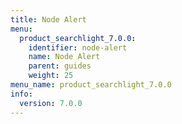 ```yaml
---
title: Node Alert
menu:
  product_searchlight_7.0.0:
    identifier: node-alert
    name: Node Alert
    parent: guides
    weight: 25
menu_name: product_searchlight_7.0.0
info:
  version: 7.0.0
---
```


